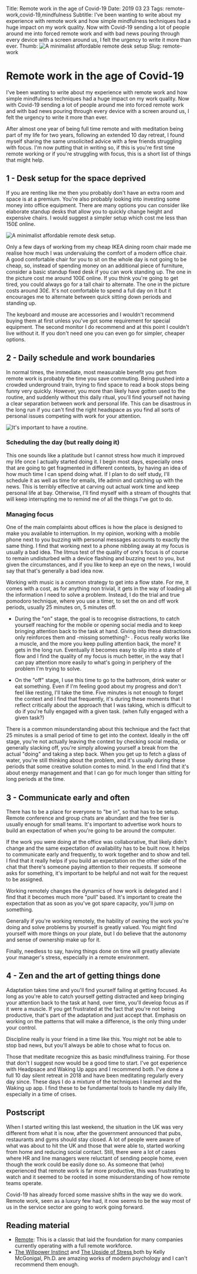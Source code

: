 Title: Remote work in the age of Covid-19
Date: 2019 03 23
Tags: remote-work,covid-19,mindfulness
Subtitle: I've been wanting to write about my experience with remote work and how simple mindfulness techniques had a huge impact on my work quality. Now with Covid-19 sending a lot of people around me into forced remote work and with bad news pouring through every device with a screen around us, I felt the urgency to write it more than ever.
Thumb: <img alt="A minimalist affordable remote desk setup" src="assets/img/remote/desk_s.jpg">
Slug: remote-work

# Remote work in the age of Covid-19

I've been wanting to write about my experience with remote work and how simple mindfulness techniques had a huge impact on my work quality. Now with Covid-19 sending a lot of people around me into forced remote work and with bad news pouring through every device with a screen around us, I felt the urgency to write it more than ever.

After almost one year of being full time remote and with meditation being part of my life for two years, following an extended 10 day retreat, I found myself sharing the same unsolicited advice with a few friends struggling with focus. I'm now putting that in writing so, if this is you're first time remote working or if you're struggling with focus, this is a short list of things that might help.

## 1 - Desk setup for the space deprived

If you are renting like me then you probably don't have an extra room and space is at a premium. You're also probably looking into investing some money into office equipment. There are many options you can consider like elaborate standup desks that allow you to quickly change height and expensive chairs. I would suggest a simpler setup which cost me less than 150£ online.

![A minimalist affordable remote desk setup.](assets/img/remote/desk_s.jpg "A minimalist affordable remote desk setup, complete with a cat holder.")

Only a few days of working from my cheap IKEA dining room chair made me realise how much I was undervaluing the comfort of a modern office chair. A good comfortable chair for you to sit on the whole day is not going to be cheap, so, instead of spending money on an additional piece of furniture, consider a basic standup fixed desk if you can work standing up. The one in the picture cost me around 100£ online. If you think you're going to get tired, you could always go for a tall chair to alternate. The one in the picture costs around 30£. It's not comfortable to spend a full day on it but it encourages me to alternate between quick sitting down periods and standing up.

The keyboard and mouse are accessories and I wouldn't recommend buying them at first unless you've got some requirement for special equipment. The second monitor I do recommend and at this point I couldn't live without it. If you don't need one you can even go for simpler, cheaper options.


## 2 - Daily schedule and work boundaries

In normal times, the immediate, most measurable benefit you get from remote work is probably the time you save commuting. Being pushed into a crowded underground train, trying to find space to read a book stops being funny very quickly. However, you more than likely have gotten used to the routine, and suddenly without this daily ritual, you'll find yourself not having a clear separation between work and personal life. This can be disastrous in the long run if you can't find the right headspace as you find all sorts of personal issues competing with work for your attention.

![It's important to have a routine.](assets/img/remote/routine.jpg "It's important to have a routine.")
    
### Scheduling the day (but really doing it)

This one sounds like a platitude but I cannot stress how much it improved my life once I actually started doing it. I begin most days, especially ones that are going to get fragmented in different contexts, by having an idea of how much time I can spend doing what. If I plan to do self study, I'll schedule it as well as time for emails, life admin and catching up with the news. This is terribly effective at carving out actual work time and keep personal life at bay. Otherwise, I'll find myself with a stream of thoughts that will keep interrupting me to remind me of all the things I've got to do.

### Managing focus

One of the main complaints about offices is how the place is designed to make you available to interruption. In my opinion, working with a mobile phone next to you buzzing with personal messages accounts to exactly the same thing. I find that working next to a phone nibbling away at my focus is usually a bad idea. The litmus test of the quality of one's focus is of course to remain undisturbed with a device flashing and buzzing next to you, but given the circumstances, and if you like to keep an eye on the news, I would say that that's generally a bad idea now.

Working with music is a common strategy to get into a flow state. For me, it comes with a cost, as for anything non trivial, it gets in the way of loading all the information I need to solve a problem. Instead, I do the trial and true pomodoro technique, where you use a timer, to set the on and off work periods, usually 25 minutes on, 5 minutes off. 

- During the "on" stage, the goal is to recognise distractions, to catch yourself reaching for the mobile or opening social media and to keep bringing attention back to the task at hand. Giving into these distractions only reinforces them and -missing something?- . Focus really works like a muscle, and the more you keep pulling attention back, the more? it gets in the long run. Eventually it becomes easy to slip into a state of flow and I find the quality of my focus is much better, in the way that I can pay attention more easily to what's going in periphery of the problem I'm trying to solve.

- On the "off" stage, I use this time to go to the bathroom, drink water or eat something. Even if I'm feeling good about my progress and don't feel like resting, I'll take the time. Five minutes is not enough to forget the context and I find that frequently, it's during these moments that I reflect critically about the approach that I was taking, which is difficult to do if you're fully engaged with a given task. (when fully engaged with a given task?)

There is a common misunderstanding about this technique and the fact that 25 minutes is a small period of time to get into the context. Ideally in the off stage, you're not actually leaving the context by checking social media, or generally slacking off, you're simply allowing yourself a break from the actual "doing" and taking a step back. When you get up to fetch a glass of water, you're still thinking about the problem, and it's usually during these periods that some creative solution comes to mind. In the end I find that it's about energy management and that I can go for much longer than sitting for long periods at the time.

## 3 - Communicate early and often

There has to be a place for everyone to "be in", so that has to be setup. Remote conference and group chats are abundant and the free tier is usually enough for small teams. It's important to advertise work hours to build an expectation of when you're going to be around the computer.

If the work you were doing at the office was collaborative, that likely didn't change and the same expectation of availability has to be built now. It helps to communicate early and frequently, to work together and to show and tell. I find that it really helps if you build an expectation on the other side of the chat that there's someone paying attention to their requests. If someone asks for something, it's important to be helpful and not wait for the request to be assigned.

Working remotely changes the dynamics of how work is delegated and I find that it becomes much more "pull" based. It's important to create the expectation that as soon as you've got spare capacity, you'll jump on something.

Generally if you're working remotely, the hability of owning the work you're doing and solve problems by yourself is greatly valued. You might find yourself with more things on your plate, but I do believe that the autonomy and sense of ownership make up for it.

Finally, needless to say, having things done on time will greatly alleviate your manager's stress, especially in a remote environment. 

## 4 - Zen and the art of getting things done

Adaptation takes time and you'll find yourself failing at getting focused. As long as you're able to catch yourself getting distracted and keep bringing your attention back to the task at hand, over time, you'll develop focus as if it were a muscle. If you get frustrated at the fact that you're not being productive, that's part of the adaptation and just accept that. Emphasis on working on the patterns that will make a difference, is the only thing under your control.

Discipline really is your friend in a time like this. You might not be able to stop bad news, but you'll always be able to chose what to focus on.

Those that meditate recognize this as basic mindfullness training. For those that don't I suggest now would be a good time to start. I've got experience with Headpsace and Waking Up apps and I recommend both. I've done a full 10 day silent retreat in 2018 and have been meditating regularly every day since. These days I do a mixture of the techniques I learned and the Waking up app. I find these to be fundamental tools to handle my daily life, especially in a time of crises.

## Postscript

When I started writing this last weekend, the situation in the UK was very different from what it is now, after the government announced that pubs, restaurants and gyms should stay closed. A lot of people were aware of what was about to hit the UK and those that were able to, started working from home and reducing social contact. Still, there were a lot of cases where HR and line managers were reluctant of sending people home, even though the work could be easily done so. As someone that (who) experienced that remote work is far more productive, this was frustrating to watch and it seemed to be rooted in some misunderstanding of how remote teams operate.

Covid-19 has already forced some massive shifts in the way we do work. Remote work, seen as a luxury few had, it now seems to be the way most of us in the service sector are going to work going forward.

## Reading material

- [Remote](https://basecamp.com/books/remote): This is a classic that laid the foundation for many companies currently operating with a full remote workforce.
- [The Willpower Instinct](https://www.goodreads.com/book/show/10865206-the-willpower-instinct) and 
[ The Upside of Stress ](https://www.goodreads.com/book/show/23281639-the-upside-of-stress)
both by Kelly McGonigal, Ph.D. are amazing works of modern psychology and I can't recommend them enough.
